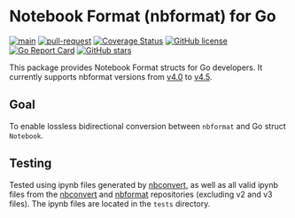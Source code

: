 # Notebook Format (nbformat) for Go

[![main](https://github.com/jmnote/nbformat/actions/workflows/main.yml/badge.svg)](https://github.com/jmnote/nbformat/actions/workflows/main.yml)
[![pull-request](https://github.com/jmnote/nbformat/actions/workflows/pull-request.yml/badge.svg)](https://github.com/jmnote/nbformat/actions/workflows/pull-request.yml)
[![Coverage Status](https://coveralls.io/repos/github/jmnote/nbformat/badge.svg?branch=main)](https://coveralls.io/github/jmnote/nbformat?branch=main)
[![GitHub license](https://img.shields.io/github/license/jmnote/nbformat.svg)](https://github.com/jmnote/nbformat/blob/main/LICENSE)
[![Go Report Card](https://goreportcard.com/badge/github.com/jmnote/nbformat)](https://goreportcard.com/report/github.com/jmnote/nbformat)
[![GitHub stars](https://img.shields.io/github/stars/jmnote/nbformat.svg)](https://github.com/jmnote/nbformat/stargazers)

This package provides Notebook Format structs for Go developers.
It currently supports nbformat versions from [v4.0](https://github.com/jupyter/nbformat/blob/v5.10.4/nbformat/v4/nbformat.v4.0.schema.json) to [v4.5](https://github.com/jupyter/nbformat/blob/v5.10.4/nbformat/v4/nbformat.v4.5.schema.json).

## Goal
To enable lossless bidirectional conversion between `nbformat` and Go struct `Notebook`.

## Testing
Tested using ipynb files generated by [nbconvert](https://github.com/jupyter/nbconvert), as well as all valid ipynb files from the [nbconvert](https://github.com/jupyter/nbconvert) and [nbformat](https://github.com/jupyter/nbformat) repositories (excluding v2 and v3 files). The ipynb files are located in the `tests` directory.
